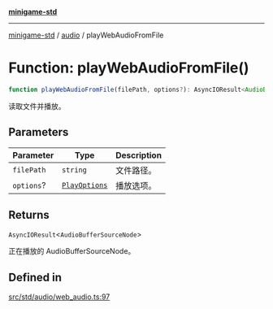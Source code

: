 [**minigame-std**](../../../README.md)

***

[minigame-std](../../../README.md) / [audio](../README.md) / playWebAudioFromFile

# Function: playWebAudioFromFile()

```ts
function playWebAudioFromFile(filePath, options?): AsyncIOResult<AudioBufferSourceNode>
```

读取文件并播放。

## Parameters

| Parameter | Type | Description |
| ------ | ------ | ------ |
| `filePath` | `string` | 文件路径。 |
| `options`? | [`PlayOptions`](../interfaces/PlayOptions.md) | 播放选项。 |

## Returns

`AsyncIOResult`\<`AudioBufferSourceNode`\>

正在播放的 AudioBufferSourceNode。

## Defined in

[src/std/audio/web\_audio.ts:97](https://github.com/JiangJie/minigame-std/blob/ddafbfd7359780ec38a81aeff021a80d33e07eb0/src/std/audio/web_audio.ts#L97)

